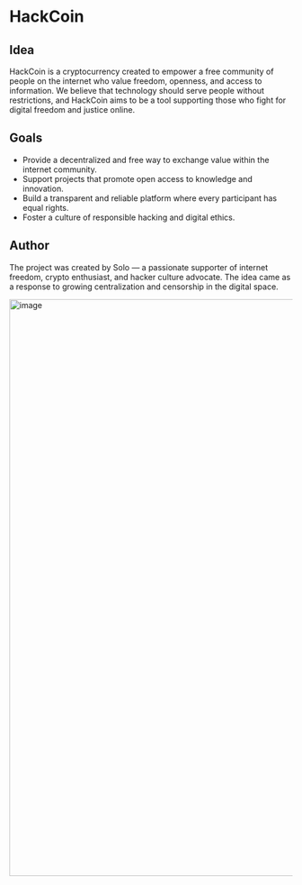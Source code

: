 # HackCoin

## Idea

HackCoin is a cryptocurrency created to empower a free community of people on the internet who value freedom, openness, and access to information. We believe that technology should serve people without restrictions, and HackCoin aims to be a tool supporting those who fight for digital freedom and justice online.

## Goals

- Provide a decentralized and free way to exchange value within the internet community.
- Support projects that promote open access to knowledge and innovation.
- Build a transparent and reliable platform where every participant has equal rights.
- Foster a culture of responsible hacking and digital ethics.

## Author

The project was created by Solo — a passionate supporter of internet freedom, crypto enthusiast, and hacker culture advocate. The idea came as a response to growing centralization and censorship in the digital space.

<img width="1024" height="1024" alt="image" src="https://github.com/user-attachments/assets/e4e4431c-e21d-48b6-a0b3-7f58249ea4a6" />

